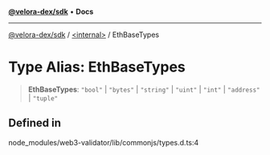 [**@velora-dex/sdk**](../../README.md) • **Docs**

***

[@velora-dex/sdk](../../globals.md) / [\<internal\>](../README.md) / EthBaseTypes

# Type Alias: EthBaseTypes

> **EthBaseTypes**: `"bool"` \| `"bytes"` \| `"string"` \| `"uint"` \| `"int"` \| `"address"` \| `"tuple"`

## Defined in

node\_modules/web3-validator/lib/commonjs/types.d.ts:4
